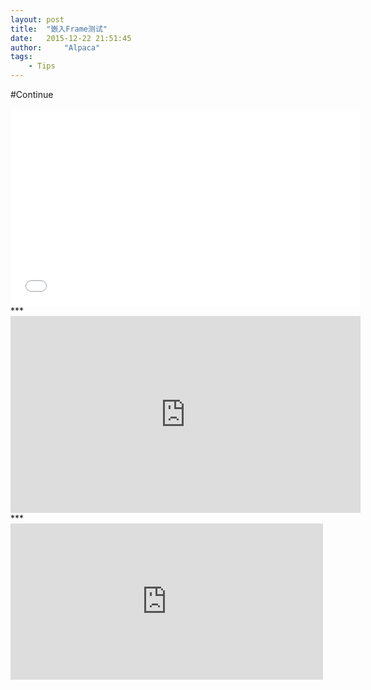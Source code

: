 ```yaml
---
layout: post
title:  "嵌入Frame测试"
date:   2015-12-22 21:51:45
author:     "Alpaca"
tags:
    - Tips
---
```


#Continue






<iframe width="560" height="315" src="//www.youtube.com/embed/SU3kYxJmWuQ" frameborder="0"> </iframe>
***
<iframe width="560" height="315" src="http://hc.yinyuetai.com/uploads/videos/common/7BD80151C189176F3A07599C42FE2705.flv" frameborder="0" allowfullscreen> </iframe>
***
<iframe src="https://player.vimeo.com/video/148428205?badge=0" width="500" height="250" frameborder="0" webkitallowfullscreen mozallowfullscreen allowfullscreen></iframe>
